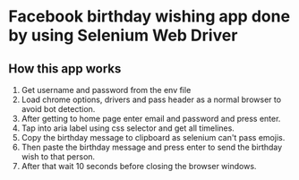 # Facebook birthday wishing app done by using Selenium Web Driver

<h2>How this app works</h2>
<ol>
  <li>Get username and password from the env file</li>
  <li>Load chrome options, drivers and pass header as a normal browser to avoid bot detection.</li>
  <li>After getting to home page enter email and password and press enter.</li>
  <li>Tap into aria label using css selector and get all timelines.</li>
  <li>Copy the birthday message to clipboard as selenium can't pass emojis.</li>
  <li>Then paste the birthday message and press enter to send the birthday wish to that person.</li>
  <li>After that wait 10 seconds before closing the browser windows.</li>
</ol>

